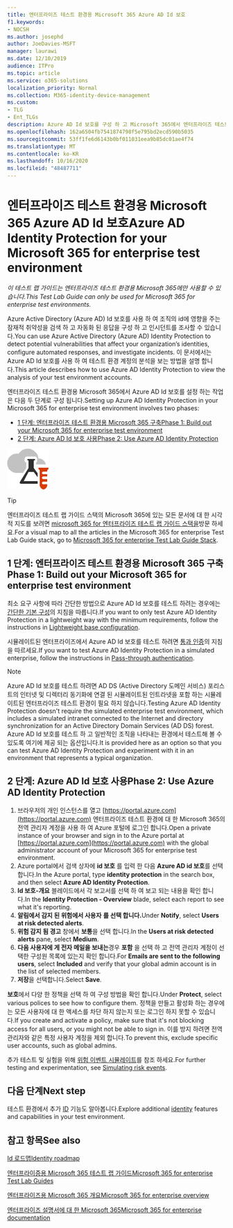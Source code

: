 ```yaml
---
title: 엔터프라이즈 테스트 환경용 Microsoft 365 Azure AD Id 보호
f1.keywords:
- NOCSH
ms.author: josephd
author: JoeDavies-MSFT
manager: laurawi
ms.date: 12/10/2019
audience: ITPro
ms.topic: article
ms.service: o365-solutions
localization_priority: Normal
ms.collection: M365-identity-device-management
ms.custom:
- TLG
- Ent_TLGs
description: Azure AD Id 보호를 구성 하 고 Microsoft 365에서 엔터프라이즈 테스트 환경에 대 한 현재 계정을 분석 합니다.
ms.openlocfilehash: 162a6504fb7541874798f5e795bd2ecd590b5035
ms.sourcegitcommit: 53ff1fe6d6143b0bf011031eea9b85dc01ae4f74
ms.translationtype: MT
ms.contentlocale: ko-KR
ms.lasthandoff: 10/16/2020
ms.locfileid: "48487711"
---
```

# <a name="azure-ad-identity-protection-for-your-microsoft-365-for-enterprise-test-environment"></a><span data-ttu-id="3cd2c-103">엔터프라이즈 테스트 환경용 Microsoft 365 Azure AD Id 보호</span><span class="sxs-lookup"><span data-stu-id="3cd2c-103">Azure AD Identity Protection for your Microsoft 365 for enterprise test environment</span></span>

<span data-ttu-id="3cd2c-104">*이 테스트 랩 가이드는 엔터프라이즈 테스트 환경용 Microsoft 365에만 사용할 수 있습니다.*</span><span class="sxs-lookup"><span data-stu-id="3cd2c-104">*This Test Lab Guide can only be used for Microsoft 365 for enterprise test environments.*</span></span>

<span data-ttu-id="3cd2c-105">Azure Active Directory (Azure AD) Id 보호를 사용 하 여 조직의 id에 영향을 주는 잠재적 취약성을 검색 하 고 자동화 된 응답을 구성 하 고 인시던트를 조사할 수 있습니다.</span><span class="sxs-lookup"><span data-stu-id="3cd2c-105">You can use Azure Active Directory (Azure AD) Identity Protection to detect potential vulnerabilities that affect your organization’s identities, configure automated responses, and investigate incidents.</span></span> <span data-ttu-id="3cd2c-106">이 문서에서는 Azure AD Id 보호를 사용 하 여 테스트 환경 계정의 분석을 보는 방법을 설명 합니다.</span><span class="sxs-lookup"><span data-stu-id="3cd2c-106">This article describes how to use Azure AD Identity Protection to view the analysis of your test environment accounts.</span></span>

<span data-ttu-id="3cd2c-107">엔터프라이즈 테스트 환경용 Microsoft 365에서 Azure AD Id 보호를 설정 하는 작업은 다음 두 단계로 구성 됩니다.</span><span class="sxs-lookup"><span data-stu-id="3cd2c-107">Setting up Azure AD Identity Protection in your Microsoft 365 for enterprise test environment involves two phases:</span></span>

- [<span data-ttu-id="3cd2c-108">1 단계: 엔터프라이즈 테스트 환경용 Microsoft 365 구축</span><span class="sxs-lookup"><span data-stu-id="3cd2c-108">Phase 1: Build out your Microsoft 365 for enterprise test environment</span></span>](#phase-1-build-out-your-microsoft-365-for-enterprise-test-environment)
- [<span data-ttu-id="3cd2c-109">2 단계: Azure AD Id 보호 사용</span><span class="sxs-lookup"><span data-stu-id="3cd2c-109">Phase 2: Use Azure AD Identity Protection</span></span>](#phase-2-use-azure-ad-identity-protection)

![Microsoft 클라우드의 테스트 랩 가이드](../media/m365-enterprise-test-lab-guides/cloud-tlg-icon.png) 
    
> [!TIP]
> <span data-ttu-id="3cd2c-111">엔터프라이즈 테스트 랩 가이드 스택의 Microsoft 365에 있는 모든 문서에 대 한 시각적 지도를 보려면 [microsoft 365 for 엔터프라이즈 테스트 랩 가이드 스택을](../downloads/Microsoft365EnterpriseTLGStack.pdf)방문 하세요.</span><span class="sxs-lookup"><span data-stu-id="3cd2c-111">For a visual map to all the articles in the Microsoft 365 for enterprise Test Lab Guide stack, go to [Microsoft 365 for enterprise Test Lab Guide Stack](../downloads/Microsoft365EnterpriseTLGStack.pdf).</span></span>
  
## <a name="phase-1-build-out-your-microsoft-365-for-enterprise-test-environment"></a><span data-ttu-id="3cd2c-112">1 단계: 엔터프라이즈 테스트 환경용 Microsoft 365 구축</span><span class="sxs-lookup"><span data-stu-id="3cd2c-112">Phase 1: Build out your Microsoft 365 for enterprise test environment</span></span>

<span data-ttu-id="3cd2c-113">최소 요구 사항에 따라 간단한 방법으로 Azure AD Id 보호를 테스트 하려는 경우에는 [간단한 기본 구성](lightweight-base-configuration-microsoft-365-enterprise.md)의 지침을 따릅니다.</span><span class="sxs-lookup"><span data-stu-id="3cd2c-113">If you want to only test Azure AD Identity Protection in a lightweight way with the minimum requirements, follow the instructions in [Lightweight base configuration](lightweight-base-configuration-microsoft-365-enterprise.md).</span></span>
  
<span data-ttu-id="3cd2c-114">시뮬레이트된 엔터프라이즈에서 Azure AD Id 보호를 테스트 하려면 [통과 인증](pass-through-auth-m365-ent-test-environment.md)의 지침을 따르세요.</span><span class="sxs-lookup"><span data-stu-id="3cd2c-114">If you want to test Azure AD Identity Protection in a simulated enterprise, follow the instructions in [Pass-through authentication](pass-through-auth-m365-ent-test-environment.md).</span></span>
  
> [!NOTE]
> <span data-ttu-id="3cd2c-115">Azure AD Id 보호를 테스트 하려면 AD DS (Active Directory 도메인 서비스) 포리스트의 인터넷 및 디렉터리 동기화에 연결 된 시뮬레이트된 인트라넷을 포함 하는 시뮬레이트된 엔터프라이즈 테스트 환경이 필요 하지 않습니다.</span><span class="sxs-lookup"><span data-stu-id="3cd2c-115">Testing Azure AD Identity Protection doesn't require the simulated enterprise test environment, which includes a simulated intranet connected to the Internet and directory synchronization for an Active Directory Domain Services (AD DS) forest.</span></span> <span data-ttu-id="3cd2c-116">Azure AD Id 보호를 테스트 하 고 일반적인 조직을 나타내는 환경에서 테스트해 볼 수 있도록 여기에 제공 되는 옵션입니다.</span><span class="sxs-lookup"><span data-stu-id="3cd2c-116">It is provided here as an option so that you can test Azure AD Identity Protection and experiment with it in an environment that represents a typical organization.</span></span>
  
## <a name="phase-2-use-azure-ad-identity-protection"></a><span data-ttu-id="3cd2c-117">2 단계: Azure AD Id 보호 사용</span><span class="sxs-lookup"><span data-stu-id="3cd2c-117">Phase 2: Use Azure AD Identity Protection</span></span>

1. <span data-ttu-id="3cd2c-118">브라우저의 개인 인스턴스를 열고 [https://portal.azure.com](https://portal.azure.com) 엔터프라이즈 테스트 환경에 대 한 Microsoft 365의 전역 관리자 계정을 사용 하 여 Azure 포털에 로그인 합니다.</span><span class="sxs-lookup"><span data-stu-id="3cd2c-118">Open a private instance of your browser and sign in to the Azure portal at [https://portal.azure.com](https://portal.azure.com) with the global administrator account of your Microsoft 365 for enterprise test environment.</span></span>
2. <span data-ttu-id="3cd2c-119">Azure portal에서 검색 상자에 **id 보호** 를 입력 한 다음 **Azure AD id 보호**를 선택 합니다.</span><span class="sxs-lookup"><span data-stu-id="3cd2c-119">In the Azure portal, type **identity protection** in the search box, and then select **Azure AD Identity Protection**.</span></span>
3. <span data-ttu-id="3cd2c-120">**Id 보호-개요** 블레이드에서 각 보고서를 선택 하 여 보고 되는 내용을 확인 합니다.</span><span class="sxs-lookup"><span data-stu-id="3cd2c-120">In the **Identity Protection - Overview** blade, select each report to see what it's reporting.</span></span>
4. <span data-ttu-id="3cd2c-121">**알림에서 감지 된 위험에서 사용자** **를 선택 합니다.**</span><span class="sxs-lookup"><span data-stu-id="3cd2c-121">Under **Notify**, select **Users at risk detected alerts**.</span></span>
5. <span data-ttu-id="3cd2c-122">**위험 감지 됨 경고** 창에서 **보통**을 선택 합니다.</span><span class="sxs-lookup"><span data-stu-id="3cd2c-122">In the **Users at risk detected alerts** pane, select **Medium**.</span></span>
6. <span data-ttu-id="3cd2c-123">**다음 사용자에 게 전자 메일을 보내는**경우 **포함** 을 선택 하 고 전역 관리자 계정이 선택한 구성원 목록에 있는지 확인 합니다.</span><span class="sxs-lookup"><span data-stu-id="3cd2c-123">For **Emails are sent to the following users**, select **Included** and verify that your global admin account is in the list of selected members.</span></span>
7. <span data-ttu-id="3cd2c-124">**저장**을 선택합니다.</span><span class="sxs-lookup"><span data-stu-id="3cd2c-124">Select **Save**.</span></span>

<span data-ttu-id="3cd2c-125">**보호**에서 다양 한 정책을 선택 하 여 구성 방법을 확인 합니다.</span><span class="sxs-lookup"><span data-stu-id="3cd2c-125">Under **Protect**, select various polices to see how to configure them.</span></span> <span data-ttu-id="3cd2c-126">정책을 만들고 활성화 하는 경우에는 모든 사용자에 대 한 액세스를 차단 하지 않는지 또는 로그인 하지 못할 수 있습니다.</span><span class="sxs-lookup"><span data-stu-id="3cd2c-126">If you create and activate a policy, make sure that it's not blocking access for all users, or you might not be able to sign in.</span></span> <span data-ttu-id="3cd2c-127">이를 방지 하려면 전역 관리자와 같은 특정 사용자 계정을 제외 합니다.</span><span class="sxs-lookup"><span data-stu-id="3cd2c-127">To prevent this, exclude specific user accounts, such as global admins.</span></span>

<span data-ttu-id="3cd2c-128">추가 테스트 및 실험을 위해 [위험 이벤트 시뮬레이트](https://docs.microsoft.com/azure/active-directory/active-directory-identityprotection-playbook)를 참조 하세요.</span><span class="sxs-lookup"><span data-stu-id="3cd2c-128">For further testing and experimentation, see [Simulating risk events](https://docs.microsoft.com/azure/active-directory/active-directory-identityprotection-playbook).</span></span>

## <a name="next-step"></a><span data-ttu-id="3cd2c-129">다음 단계</span><span class="sxs-lookup"><span data-stu-id="3cd2c-129">Next step</span></span>

<span data-ttu-id="3cd2c-130">테스트 환경에서 추가 [ID](m365-enterprise-test-lab-guides.md#identity) 기능도 알아봅니다.</span><span class="sxs-lookup"><span data-stu-id="3cd2c-130">Explore additional [identity](m365-enterprise-test-lab-guides.md#identity) features and capabilities in your test environment.</span></span>

## <a name="see-also"></a><span data-ttu-id="3cd2c-131">참고 항목</span><span class="sxs-lookup"><span data-stu-id="3cd2c-131">See also</span></span>

[<span data-ttu-id="3cd2c-132">Id 로드맵</span><span class="sxs-lookup"><span data-stu-id="3cd2c-132">Identity roadmap</span></span>](identity-roadmap-microsoft-365.md)

[<span data-ttu-id="3cd2c-133">엔터프라이증용 Microsoft 365 테스트 랩 가이드</span><span class="sxs-lookup"><span data-stu-id="3cd2c-133">Microsoft 365 for enterprise Test Lab Guides</span></span>](m365-enterprise-test-lab-guides.md)

[<span data-ttu-id="3cd2c-134">엔터프라이즈용 Microsoft 365 개요</span><span class="sxs-lookup"><span data-stu-id="3cd2c-134">Microsoft 365 for enterprise overview</span></span>](microsoft-365-overview.md)

[<span data-ttu-id="3cd2c-135">엔터프라이즈 설명서에 대 한 Microsoft 365</span><span class="sxs-lookup"><span data-stu-id="3cd2c-135">Microsoft 365 for enterprise documentation</span></span>](https://docs.microsoft.com/microsoft-365-enterprise/)
